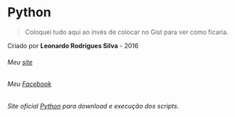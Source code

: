 # Python

> Coloquei tudo aqui ao invés de colocar no Gist para ver como ficaria.


Criado por **Leonardo Rodrigues Silva** - 2016

###### Meu [site](http://cyberpunk.in)
###### Meu [Facebook](http://facebook.com/leozlk)
###### Site oficial [Python](https://www.python.org/) para download e execução dos scripts.

